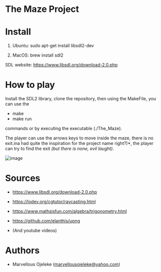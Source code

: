 # The Maze Project


# **Install**

1. Ubuntu: sudo apt-get install libsdl2-dev

2.  MacOS: brew install sdl2

SDL website: https://www.libsdl.org/download-2.0.php


# **How to play**

Install the SDL2 library, clone the repository, then using the MakeFile, you can use the
- make
- make run

commands or by executing the executable (./The_Maze).

The player can use the arrows keys to move inside the maze, there is no exit.ina had quite the inspiration for the project name right?)*, the player can try to find the exit *(but there is none, evil laught)*.

![image](https://github.com/1CyBeR-J1/Maze_Project/assets/99370798/3229c369-a65e-4f94-bda1-d9194537a5fe)


# **Sources**

- https://www.libsdl.org/download-2.0.php

- https://lodev.org/cgtutor/raycasting.html

- https://www.mathsisfun.com/algebra/trigonometry.html

- https://github.com/elanthis/upng

- (And youtube videos)


# **Authors**
- Marvellous Ojeleke (marvellousojeleke@yahoo.com)
